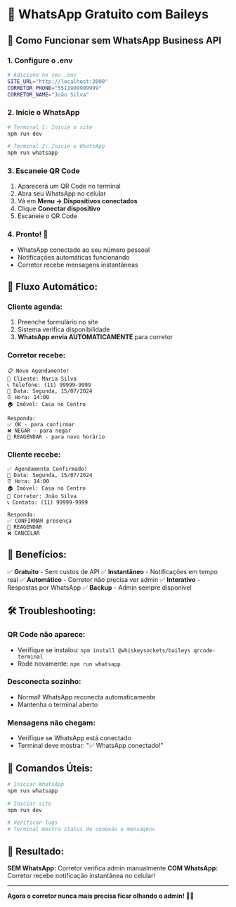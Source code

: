 # 📱 WhatsApp Gratuito com Baileys

## 🚀 **Como Funcionar sem WhatsApp Business API**

### 1. **Configure o .env**
```bash
# Adicione no seu .env
SITE_URL="http://localhost:3000"
CORRETOR_PHONE="5511999999999"
CORRETOR_NAME="João Silva"
```

### 2. **Inicie o WhatsApp**
```bash
# Terminal 1: Inicie o site
npm run dev

# Terminal 2: Inicie o WhatsApp
npm run whatsapp
```

### 3. **Escaneie QR Code**
1. Aparecerá um QR Code no terminal
2. Abra seu WhatsApp no celular
3. Vá em **Menu → Dispositivos conectados**
4. Clique **Conectar dispositivo**
5. Escaneie o QR Code

### 4. **Pronto! 🎉**
- WhatsApp conectado ao seu número pessoal
- Notificações automáticas funcionando
- Corretor recebe mensagens instantâneas

## 🔄 **Fluxo Automático:**

### **Cliente agenda:**
1. Preenche formulário no site
2. Sistema verifica disponibilidade
3. **WhatsApp envia AUTOMATICAMENTE** para corretor

### **Corretor recebe:**
```
📋 Novo Agendamento!
👤 Cliente: Maria Silva
📞 Telefone: (11) 99999-9999
📅 Data: Segunda, 15/07/2024
⏰ Hora: 14:00
🏠 Imóvel: Casa no Centro

Responda:
✅ OK - para confirmar
❌ NEGAR - para negar
📅 REAGENDAR - para novo horário
```

### **Cliente recebe:**
```
✅ Agendamento Confirmado!
📅 Data: Segunda, 15/07/2024
⏰ Hora: 14:00
🏠 Imóvel: Casa no Centro
👤 Corretor: João Silva
📞 Contato: (11) 99999-9999

Responda:
✅ CONFIRMAR presença
📅 REAGENDAR
❌ CANCELAR
```

## 🎯 **Benefícios:**

✅ **Gratuito** - Sem custos de API
✅ **Instantâneo** - Notificações em tempo real
✅ **Automático** - Corretor não precisa ver admin
✅ **Interativo** - Respostas por WhatsApp
✅ **Backup** - Admin sempre disponível

## 🛠️ **Troubleshooting:**

### **QR Code não aparece:**
- Verifique se instalou: `npm install @whiskeysockets/baileys qrcode-terminal`
- Rode novamente: `npm run whatsapp`

### **Desconecta sozinho:**
- Normal! WhatsApp reconecta automaticamente
- Mantenha o terminal aberto

### **Mensagens não chegam:**
- Verifique se WhatsApp está conectado
- Terminal deve mostrar: "✅ WhatsApp conectado!"

## 🔧 **Comandos Úteis:**

```bash
# Iniciar WhatsApp
npm run whatsapp

# Iniciar site
npm run dev

# Verificar logs
# Terminal mostra status de conexão e mensagens
```

## 🌟 **Resultado:**

**SEM WhatsApp:** Corretor verifica admin manualmente
**COM WhatsApp:** Corretor recebe notificação instantânea no celular!

---

**Agora o corretor nunca mais precisa ficar olhando o admin! 📱✨**